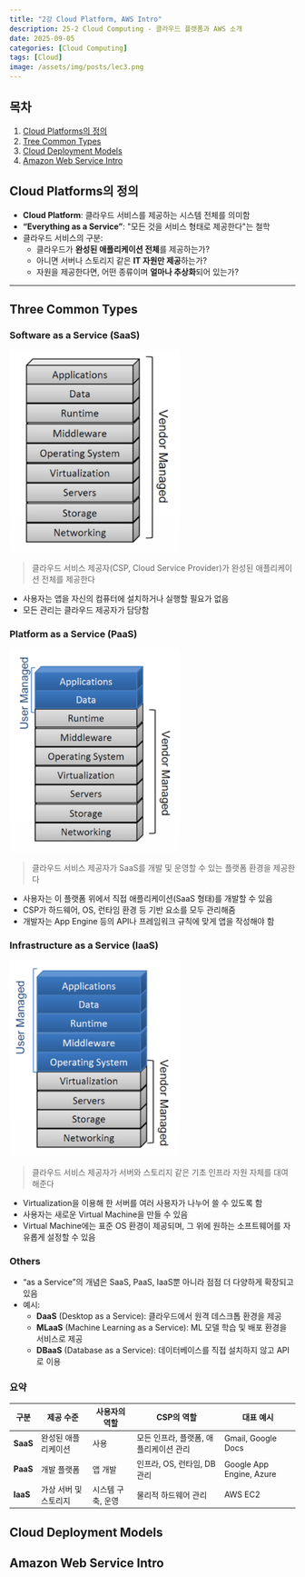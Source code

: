 ```yaml
---
title: "2강 Cloud Platform, AWS Intro"
description: 25-2 Cloud Computing - 클라우드 플랫폼과 AWS 소개
date: 2025-09-05
categories: [Cloud Computing]
tags: [Cloud]
image: /assets/img/posts/lec3.png
---
```


## **목차**

1. [Cloud Platforms의 정의]()
2. [Tree Common Types]()
3. [Cloud Deployment Models]()
4. [Amazon Web Service Intro]()


## **Cloud Platforms의 정의**
- **Cloud Platform**: 클라우드 서비스를 제공하는 시스템 전체를 의미함
- **“Everything as a Service”**: "모든 것을 서비스 형태로 제공한다"는 철학
- 클라우드 서비스의 구분:
    - 클라우드가 **완성된 애플리케이션 전체**를 제공하는가?
    - 아니면 서버나 스토리지 같은 **IT 자원만 제공**하는가?
    - 자원을 제공한다면, 어떤 종류이며 **얼마나 추상화**되어 있는가?

---

## **Three Common Types**

### **Software as a Service (SaaS)**
<img src="/assets/img/posts/saas.png" alt="SaaS" width="300">

> 클라우드 서비스 제공자(CSP, Cloud Service Provider)가 완성된 애플리케이션 전체를 제공한다

- 사용자는 앱을 자신의 컴퓨터에 설치하거나 실행할 필요가 없음
- 모든 관리는 클라우드 제공자가 담당함


### **Platform as a Service (PaaS)**
<img src="/assets/img/posts/paas.png" alt="PaaS" width="300">

> 클라우드 서비스 제공자가 SaaS를 개발 및 운영할 수 있는 플랫폼 환경을 제공한다

- 사용자는 이 플랫폼 위에서 직접 애플리케이션(SaaS 형태)를 개발할 수 있음
- CSP가 하드웨어, OS, 런타임 환경 등 기반 요소를 모두 관리해줌
- 개발자는 App Engine 등의 API나 프레임워크 규칙에 맞게 앱을 작성해야 함


### **Infrastructure as a Service (IaaS)**
<img src="/assets/img/posts/iaas.png" alt="IaaS" width="300">

> 클라우드 서비스 제공자가 서버와 스토리지 같은 기초 인프라 자원 자체를 대여해준다

- Virtualization을 이용해 한 서버를 여러 사용자가 나누어 쓸 수 있도록 함
- 사용자는 새로운 Virtual Machine을 만들 수 있음
- Virtual Machine에는 표준 OS 환경이 제공되며, 그 위에 원하는 소프트웨어를 자유롭게 설정할 수 있음


### **Others**
- “as a Service”의 개념은 SaaS, PaaS, IaaS뿐 아니라 점점 더 다양하게 확장되고 있음
- 예시:
    - **DaaS** (Desktop as a Service): 클라우드에서 원격 데스크톱 환경을 제공
    - **MLaaS** (Machine Learning as a Service): ML 모델 학습 및 배포 환경을 서비스로 제공
    - **DBaaS** (Database as a Service): 데이터베이스를 직접 설치하지 않고 API로 이용


### **요약**

| 구분 | 제공 수준 | 사용자의 역할 | CSP의 역할 | 대표 예시 |
|-|-|-|-|-|
| **SaaS** | 완성된 애플리케이션 | 사용 | 모든 인프라, 플랫폼, 애플리케이션 관리 | Gmail, Google Docs |
| **PaaS** | 개발 플랫폼 | 앱 개발 | 인프라, OS, 런타임, DB 관리 | Google App Engine, Azure |
| **IaaS** | 가상 서버 및 스토리지 | 시스템 구축, 운영 | 물리적 하드웨어 관리 | AWS EC2 |



## **Cloud Deployment Models**


## **Amazon Web Service Intro**

